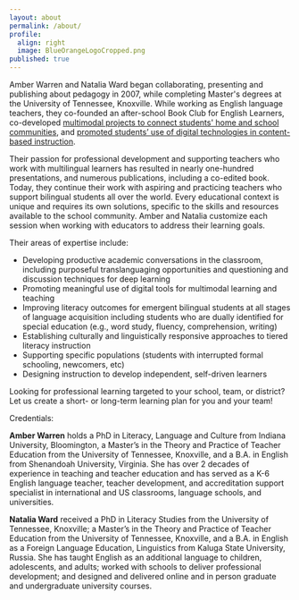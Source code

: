 ```yaml
---
layout: about
permalink: /about/
profile:
  align: right
  image: BlueOrangeLogoCropped.png
published: true
---
```

Amber Warren and Natalia Ward began collaborating, presenting and publishing about pedagogy in 2007, while completing Master's degrees at the University of Tennessee, Knoxville. While working as English language teachers, they co-founded an after-school Book Club for English Learners, co-developed [multimodal projects to connect students' home and school communities](http://newsmanager.commpartners.com/tesolbeis/issues/2013-08-28/7.html), and [promoted students’ use of digital technologies in content-based instruction](https://books.google.com/books?hl=en&lr=&id=b3r-DwAAQBAJ&oi=fnd&pg=PT250&dq=amber+warren+natalia+ward+multiliteracies&ots=I07OAMlH19&sig=OBpg0rTTSnCd6kictIqyYFjtkZ0#v=onepage&q=amber%20warren%20natalia%20ward%20multiliteracies&f=false).

Their passion for professional development and supporting teachers who work with multilingual learners has resulted in nearly one-hundred presentations, and numerous publications, including a co-edited book. Today, they continue their work with aspiring and practicing teachers who support bilingual students all over the world. Every educational context is unique and requires its own solutions, specific to the skills and resources available to the school community. Amber and Natalia customize each session when working with educators to address their learning goals.

Their areas of expertise include:

* Developing productive academic conversations in the classroom, including purposeful translanguaging opportunities and questioning and discussion techniques for deep learning
* Promoting meaningful use of digital tools for multimodal learning and teaching
* Improving literacy outcomes for emergent bilingual students at all stages of language acquisition including students who are dually identified for special education (e.g., word study, fluency, comprehension, writing)
* Establishing culturally and linguistically responsive approaches to tiered literacy instruction
* Supporting specific populations (students with interrupted formal schooling, newcomers, etc)
* Designing instruction to develop independent, self-driven learners

Looking for professional learning targeted to your school, team, or district? Let us create a short- or long-term learning plan for you and your team!

Credentials:

**Amber Warren** holds a PhD in Literacy, Language and Culture from Indiana University, Bloomington, a Master’s in the Theory and Practice of Teacher Education from the University of Tennessee, Knoxville, and a B.A. in English from Shenandoah University, Virginia. She has over 2 decades of experience in teaching and teacher education and has served as a K-6 English language teacher, teacher development, and accreditation support specialist in international and US classrooms, language schools, and universities.

**Natalia Ward** received a PhD in Literacy Studies from the University of Tennessee, Knoxville; a Master’s in the Theory and Practice of Teacher Education from the University of Tennessee, Knoxville, and a B.A. in English as a Foreign Language Education, Linguistics from Kaluga State University, Russia. She has taught English as an additional language to children, adolescents, and adults; worked with schools to deliver professional development; and designed and delivered online and in person graduate and undergraduate university courses.